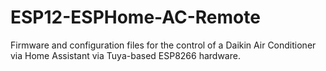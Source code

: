 # ESP12-ESPHome-AC-Remote
Firmware and configuration files for the control of a Daikin Air Conditioner via Home Assistant via Tuya-based ESP8266 hardware.
